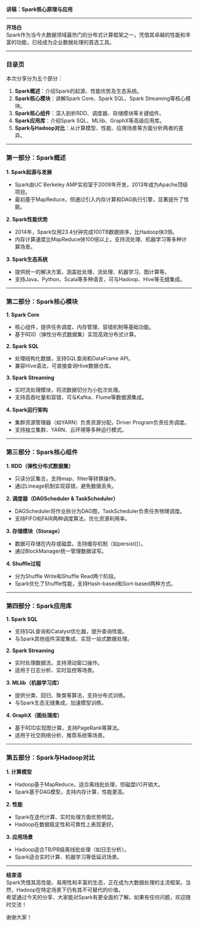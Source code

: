 **讲稿：Spark核心原理与应用**

---

**开场白**  
Spark作为当今大数据领域最热门的分布式计算框架之一，凭借其卓越的性能和丰富的功能，已经成为企业数据处理的首选工具。  

---

### **目录页**  
本次分享分为五个部分：  
1. **Spark概述**：介绍Spark的起源、性能优势及生态系统。  
2. **Spark核心模块**：讲解Spark Core、Spark SQL、Spark Streaming等核心模块。  
3. **Spark核心组件**：深入剖析RDD、调度器、存储模块等关键组件。  
4. **Spark应用库**：介绍Spark SQL、MLlib、GraphX等高级应用库。  
5. **Spark与Hadoop对比**：从计算模型、性能、应用场景等方面分析两者的差异。  

---

### **第一部分：Spark概述**  

**1. Spark起源与发展**  
- Spark由UC Berkeley AMP实验室于2009年开发，2013年成为Apache顶级项目。  
- 最初基于MapReduce，但通过引入内存计算和DAG执行引擎，显著提升了性能。  

**2. Spark性能优势**  
- 2014年，Spark仅用23.4分钟完成100TB数据排序，比Hadoop快3倍。  
- 内存计算速度比MapReduce快100倍以上，支持流处理、机器学习等多种计算场景。  

**3. Spark生态系统**  
- 提供统一的解决方案，涵盖批处理、流处理、机器学习、图计算等。  
- 支持Java、Python、Scala等多种语言，可与Hadoop、Hive等无缝集成。  

---

### **第二部分：Spark核心模块**  

**1. Spark Core**  
- 核心组件，提供任务调度、内存管理、容错机制等基础功能。  
- 基于RDD（弹性分布式数据集）实现高效分布式计算。  

**2. Spark SQL**  
- 处理结构化数据，支持SQL查询和DataFrame API。  
- 兼容Hive语法，可直接查询Hive数据仓库。  

**3. Spark Streaming**  
- 实时流处理模块，将流数据切分为小批次处理。  
- 支持高吞吐量和容错，可与Kafka、Flume等数据源集成。  

**4. Spark运行架构**  
- 集群资源管理器（如YARN）负责资源分配，Driver Program负责任务调度。  
- 支持独立集群、YARN、云环境等多种运行模式。  

---

### **第三部分：Spark核心组件**  

**1. RDD（弹性分布式数据集）**  
- 只读分区集合，支持map、filter等转换操作。  
- 通过Lineage机制实现容错，避免数据丢失。  

**2. 调度器（DAGScheduler & TaskScheduler）**  
- DAGScheduler将作业拆分为DAG图，TaskScheduler负责任务物理调度。  
- 支持FIFO和FAIR两种调度算法，优化资源利用率。  

**3. 存储模块（Storage）**  
- 数据可存储在内存或磁盘，支持缓存机制（如persist()）。  
- 通过BlockManager统一管理数据读写。  

**4. Shuffle过程**  
- 分为Shuffle Write和Shuffle Read两个阶段。  
- Spark优化了Shuffle性能，支持Hash-based和Sort-based两种方式。  

---

### **第四部分：Spark应用库**  

**1. Spark SQL**  
- 支持SQL查询和Catalyst优化器，提升查询性能。  
- 与Spark其他组件深度集成，实现一站式数据处理。  

**2. Spark Streaming**  
- 实时处理数据流，支持滑动窗口操作。  
- 适用于日志分析、实时监控等场景。  

**3. MLlib（机器学习库）**  
- 提供分类、回归、聚类等算法，支持分布式训练。  
- 与Spark生态无缝集成，加速模型训练。  

**4. GraphX（图处理库）**  
- 基于RDD实现图计算，支持PageRank等算法。  
- 适用于社交网络分析、推荐系统等场景。  

---

### **第五部分：Spark与Hadoop对比**  

**1. 计算模型**  
- Hadoop基于MapReduce，适合离线批处理，但磁盘I/O开销大。  
- Spark基于DAG模型，支持内存计算，性能更高。  

**2. 性能**  
- Spark在迭代计算、实时处理方面优势明显。  
- Hadoop在数据稳定性和可靠性上表现更好。  

**3. 应用场景**  
- Hadoop适合TB/PB级离线批处理（如日志分析）。  
- Spark适合实时计算、机器学习等低延迟场景。  

---

**结束语**  
Spark凭借其高性能、易用性和丰富的生态，正在成为大数据处理的主流框架。当然，Hadoop在特定场景下仍有其不可替代的价值。  
希望通过今天的分享，大家能对Spark有更全面的了解。如果有任何问题，欢迎随时交流！  

谢谢大家！  
